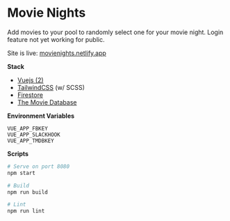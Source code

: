 # Movie Nights

Add movies to your pool to randomly select one for your movie night. Login feature not yet working for public.

Site is live: [movienights.netlify.app](https://movienights.netlify.app)

**Stack**
- [Vuejs (2)](https://v2.vuejs.org)
- [TailwindCSS](https://tailwindcss.com) (w/ SCSS)
- [Firestore](https://firebase.google.com/docs/firestore)
- [The Movie Database](https://themoviedb.org)

**Environment Variables**
```
VUE_APP_FBKEY
VUE_APP_SLACKHOOK
VUE_APP_TMDBKEY
```

**Scripts**
```bash
# Serve on port 8080
npm start

# Build
npm run build

# Lint
npm run lint
```
